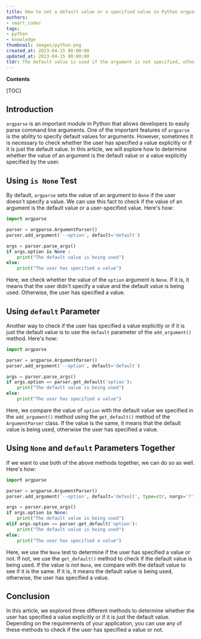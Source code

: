 ```yaml
---
title: How to set a default value or a specified value in Python argparse?
authors:
- smart_coder
tags:
- python
- knowledge
thumbnail: images/python.png
created_at: 2023-04-15 00:00:00
updated_at: 2023-04-15 00:00:00
tldr: The default value is used if the argument is not specified, otherwise the specified value is used.
---
```


**Contents**

[TOC]

Introduction
------------
`argparse` is an important module in Python that allows developers to easily parse command line arguments. One of the important features of `argparse` is the ability to specify default values for arguments. However, sometimes it is necessary to check whether the user has specified a value explicitly or if it is just the default value. In this article, we will explore how to determine whether the value of an argument is the default value or a value explicitly specified by the user.

Using `is None` Test
--------------------
By default, `argparse` sets the value of an argument to `None` if the user doesn't specify a value. We can use this fact to check if the value of an argument is the default value or a user-specified value. Here's how:

```python
import argparse

parser = argparse.ArgumentParser()
parser.add_argument('--option', default='default')

args = parser.parse_args()
if args.option is None :
    print("The default value is being used")
else:
    print("The user has specified a value")
```

Here, we check whether the value of the `option` argument is `None`. If it is, it means that the user didn't specify a value and the default value is being used. Otherwise, the user has specified a value.

Using `default` Parameter
-------------------------
Another way to check if the user has specified a value explicitly or if it is just the default value is to use the `default` parameter of the `add_argument()` method. Here's how:

```python
import argparse

parser = argparse.ArgumentParser()
parser.add_argument('--option', default='default')

args = parser.parse_args()
if args.option == parser.get_default('option'):
    print("The default value is being used")
else:
    print("The user has specified a value")
```

Here, we compare the value of `option` with the default value we specified in the `add_argument()` method using the `get_default()` method of the `ArgumentParser` class. If the value is the same, it means that the default value is being used, otherwise the user has specified a value.

Using `None` and `default` Parameters Together
-----------------------------------------------
If we want to use both of the above methods together, we can do so as well. Here's how:

```python
import argparse

parser = argparse.ArgumentParser()
parser.add_argument('--option', default='default', type=str, nargs='?')

args = parser.parse_args()
if args.option is None:
    print("The default value is being used")
elif args.option == parser.get_default('option'):
    print("The default value is being used")
else:
    print("The user has specified a value")
```

Here, we use the `None` test to determine if the user has specified a value or not. If not, we use the `get_default()` method to check if the default value is being used. If the value is not `None`, we compare with the default value to see if it is the same. If it is, it means the default value is being used, otherwise, the user has specified a value.

Conclusion
----------
In this article, we explored three different methods to determine whether the user has specified a value explicitly or if it is just the default value. Depending on the requirements of your application, you can use any of these methods to check if the user has specified a value or not.
